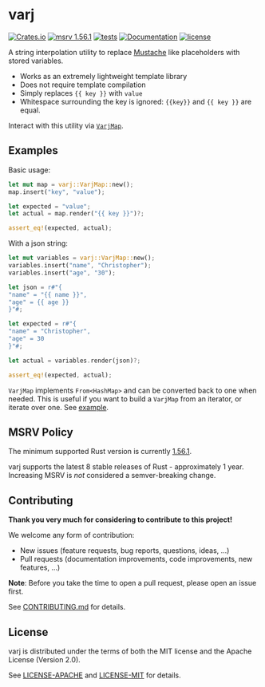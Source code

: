 # varj

[![Crates.io](https://img.shields.io/crates/v/varj.svg)](https://crates.io/crates/varj)
[![msrv
1.56.1](https://img.shields.io/badge/msrv-1.56.1-dea584.svg?logo=rust)](https://github.com/rust-lang/rust/releases/tag/1.56.1)
[![tests](https://img.shields.io/github/actions/workflow/status/sonro/varj/tests.yml?label=tests&logo=github)](https://github.com/sonro/varj/actions/workflows/tests.yml)
[![Documentation](https://img.shields.io/docsrs/varj?logo=docs.rs)](https://docs.rs/varj/)
[![license](https://img.shields.io/crates/l/varj.svg)](#license)

A string interpolation utility to replace
[Mustache](https://mustache.github.io/) like placeholders with stored variables.

- Works as an extremely lightweight template library
- Does not require template compilation
- Simply replaces `{{ key }}` with `value`
- Whitespace surrounding the key is ignored: `{{key}}` and `{{ key }}` are equal.

Interact with this utility via
[`VarjMap`](https://docs.rs/varj/latest/varj/struct.VarjMap.html).

## Examples

Basic usage:

```rust
let mut map = varj::VarjMap::new();
map.insert("key", "value");

let expected = "value";
let actual = map.render("{{ key }}")?;

assert_eq!(expected, actual);
```

With a json string:

```rust
let mut variables = varj::VarjMap::new();
variables.insert("name", "Christopher");
variables.insert("age", "30");

let json = r#"{
"name" = "{{ name }}",
"age" = {{ age }}
}"#;

let expected = r#"{
"name" = "Christopher",
"age" = 30
}"#;

let actual = variables.render(json)?;

assert_eq!(expected, actual);
```

`VarjMap` implements `From<HashMap>` and can be converted back to one when
needed.  This is useful if you want to build a `VarjMap` from an iterator,
or iterate over one. See [example](./examples/conversion.rs).

## MSRV Policy

The minimum supported Rust version is currently
[1.56.1](https://github.com/rust-lang/rust/releases/tag/1.56.1).

varj supports the latest 8 stable releases of Rust - approximately 1 year.
Increasing MSRV is *not* considered a semver-breaking change.

## Contributing

**Thank you very much for considering to contribute to this project!**

We welcome any form of contribution:

- New issues (feature requests, bug reports, questions, ideas, ...)
- Pull requests (documentation improvements, code improvements, new features,
  ...)

**Note**: Before you take the time to open a pull request, please open an issue
first.

See [CONTRIBUTING.md](CONTRIBUTING.md) for details.

## License

varj is distributed under the terms of both the MIT license and the
Apache License (Version 2.0).

See [LICENSE-APACHE](LICENSE-APACHE) and [LICENSE-MIT](LICENSE-MIT) for details.
